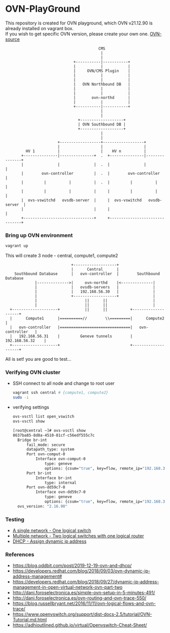 # OVN-PlayGround
This repository is created for OVN playground, which OVN v21.12.90 is already installed on vagrant box.  
If you wish to get specific OVN version, please create your own one. [OVN-source](https://github.com/ovn-org/ovn)
```
                                         CMS
                                          |
                                          |
                              +-----------|-----------+
                              |           |           |
                              |     OVN/CMS Plugin    |
                              |           |           |
                              |           |           |
                              |   OVN Northbound DB   |
                              |           |           |
                              |           |           |
                              |       ovn-northd      |
                              |           |           |
                              +-----------|-----------+
                                          |
                                          |
                                +-------------------+
                                | OVN Southbound DB |
                                +-------------------+
                                          |
                                          |
                       +------------------+------------------+
                       |                  |                  |
         HV 1          |                  |    HV n          |
       +---------------|---------------+  .  +---------------|---------------+
       |               |               |  .  |               |               |
       |        ovn-controller         |  .  |        ovn-controller         |
       |         |          |          |  .  |         |          |          |
       |         |          |          |     |         |          |          |
       |  ovs-vswitchd   ovsdb-server  |     |  ovs-vswitchd   ovsdb-server  |
       |                               |     |                               |
       +-------------------------------+     +-------------------------------+

```

### Bring up OVN environment
```bash
vagrant up
```
This will create 3 node - central, compute1, compute2

```
                             +-------------------+
                             |      Central      |
    Southbound Database      |   ovn-controller  |        Southbound Database
             |-------------->|     ovn-northd    |<--------------|
             |               |   ovsdb-servers   |               |
             |               |   192.168.56.30   |               |
             |               +-------------------+               |
             |                     ||      ||                    |
             |                     ||      ||                    |
  +--------------------+           ||      ||          +--------------------+
  |      Compute1      |==========//        \\=========|      Compute2      |
  |   ovn-controller   |===============================|   ovn-controller   |
  |   192.168.56.31    |         Geneve tunnels        |   192.168.56.32    |
  +--------------------+                               +--------------------+
```
All is set! you are good to test...  

### Verifying OVN cluster
- SSH connect to all node and change to root user
  ```bash
  vagrant ssh central # {compute1, compute2}
  sudo -i
  ```

- verifying settings
  ```bash
  ovs-vsctl list open_vswitch
  ovs-vsctl show
  ```
  
  ```bash
  [root@central ~]# ovs-vsctl show
  8637ba85-8d8a-4510-81cf-c56edf555c7c
    Bridge br-int
        fail_mode: secure
        datapath_type: system
        Port ovn-comput-0
            Interface ovn-comput-0
                type: geneve
                options: {csum="true", key=flow, remote_ip="192.168.33.31"}
        Port br-int
            Interface br-int
                type: internal
        Port ovn-dd59c7-0
            Interface ovn-dd59c7-0
                type: geneve
                options: {csum="true", key=flow, remote_ip="192.168.33.32"}
    ovs_version: "2.16.90"
  ```
  
### Testing
* [A single network - One logical switch](test/single-network)
* [Multiple network - Two logical switches with one logical router](test/multiple-network)
* [DHCP - Assign dynamic ip address](test/dhcp-dynamic)
  
### References
- https://blog.oddbit.com/post/2019-12-19-ovn-and-dhcp/
- https://developers.redhat.com/blog/2018/09/03/ovn-dynamic-ip-address-management#
- https://developers.redhat.com/blog/2018/09/27/dynamic-ip-address-management-in-open-virtual-network-ovn-part-two
- http://dani.foroselectronica.es/simple-ovn-setup-in-5-minutes-491/
- http://dani.foroselectronica.es/ovn-routing-and-ovn-trace-550/
- https://blog.russellbryant.net/2016/11/11/ovn-logical-flows-and-ovn-trace/
- https://www.openvswitch.org/support/dist-docs-2.5/tutorial/OVN-Tutorial.md.html
- https://adhioutlined.github.io/virtual/Openvswitch-Cheat-Sheet/
  
